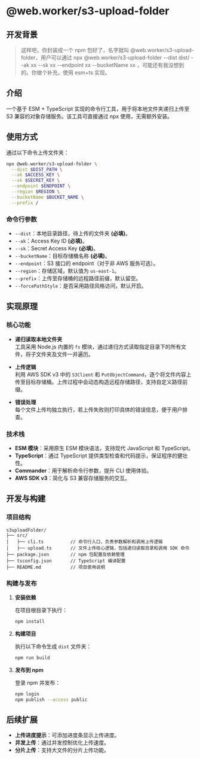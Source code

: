# @web.worker/s3-upload-folder

## 开发背景

> 这样吧，你封装成一个 npm 包好了，名字就叫 @web.worker/s3-upload-folder，用户可以通过 npx @web.worker/s3-upload-folder --dist dist/ --ak xx --sk xx --endpoint xx --bucketName xx ，可能还有我没想到的。你做个补充。使用 esm+ts 实现。

## 介绍

一个基于 ESM + TypeScript 实现的命令行工具，用于将本地文件夹递归上传至 S3 兼容的对象存储服务。该工具可直接通过 npx 使用，无需额外安装。

## 使用方式

通过以下命令上传文件夹：

```sh
npx @web.worker/s3-upload-folder \
  --dist $DIST_PATH \
  --ak $ACCESS_KEY \
  --sk $SECRET_KEY \
  --endpoint $ENDPOINT \
  --region $REGION \
  --bucketName $BUCKET_NAME \
  --prefix /
```

### 命令行参数

- `--dist`：本地目录路径，待上传的文件夹 **(必填)**。
- `--ak`：Access Key ID **(必填)**。
- `--sk`：Secret Access Key **(必填)**。
- `--bucketName`：目标存储桶名称 **(必填)**。
- `--endpoint`：S3 接口的 endpoint（对于非 AWS 服务可选）。
- `--region`：存储区域，默认值为 `us-east-1`。
- `--prefix`：上传至存储桶的远程路径前缀，默认留空。
- `--forcePathStyle`：是否采用路径风格访问，默认开启。

## 实现原理

### 核心功能

- **递归读取本地文件夹**  
  工具采用 Node.js 内置的 `fs` 模块，通过递归方式读取指定目录下的所有文件，将子文件夹及文件一并遍历。

- **上传逻辑**  
  利用 AWS SDK v3 中的 `S3Client` 和 `PutObjectCommand`，逐个将文件内容上传至目标存储桶。上传过程中会动态构造远程存储路径，支持自定义路径前缀。

- **错误处理**  
  每个文件上传均独立执行，若上传失败则打印具体的错误信息，便于用户排查。

### 技术栈

- **ESM 模块**：采用原生 ESM 模块语法，支持现代 JavaScript 和 TypeScript。
- **TypeScript**：通过 TypeScript 提供类型检查和代码提示，保证程序的健壮性。
- **Commander**：用于解析命令行参数，提升 CLI 使用体验。
- **AWS SDK v3**：简化与 S3 兼容存储服务的交互。

## 开发与构建

### 项目结构

```
s3uploadFolder/
├── src/
│   ├── cli.ts          // 命令行入口，负责参数解析和调用上传逻辑
│   ├── upload.ts       // 文件上传核心逻辑，包括递归读取目录和调用 SDK 命令
├── package.json        // npm 包配置及依赖管理
├── tsconfig.json       // TypeScript 编译配置
├── README.md           // 项目使用说明
```

### 构建与发布

1. **安装依赖**

   在项目根目录下执行：

   ```bash
   npm install
   ```

2. **构建项目**

   执行以下命令生成 `dist` 文件夹：

   ```bash
   npm run build
   ```

3. **发布到 npm**

   登录 npm 并发布：

   ```bash
   npm login
   npm publish --access public
   ```

## 后续扩展

- **上传进度提示**：可添加进度条显示上传进度。
- **并发上传**：通过并发控制优化上传速度。
- **分片上传**：支持大文件的分片上传功能。
